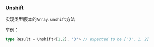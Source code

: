 ### Unshift

实现类型版本的`Array.unshift`方法

举例：
```ts
type Result = Unshift<[1,2], '3'> // expected to be ['3', 1, 2]
```

